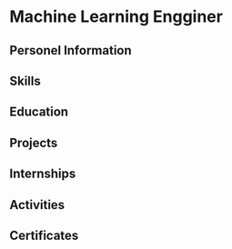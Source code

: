 # Machine Learning Engginer

## Personel Information


## Skills


## Education 



## Projects


## Internships



## Activities 



## Certificates
